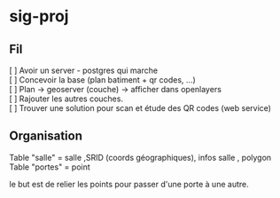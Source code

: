 # sig-proj

## Fil    

[  ] Avoir un server - postgres qui marche  
[  ] Concevoir la base (plan batiment + qr codes, ...)  
[  ] Plan -> geoserver (couche) -> afficher dans openlayers  
[  ] Rajouter les autres couches.  
[  ] Trouver une solution pour scan et étude des QR codes (web service)


## Organisation

Table "salle" = salle ,SRID (coords géographiques), infos salle , polygon
Table "portes" = point 

le but est de relier les points pour passer d'une porte à une autre.
  